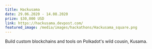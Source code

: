 ```yaml
---
title: Hackusama
date: 29.06.2020 - 14.08.2020
prize: $30,000 USD
link: https://hackusama.devpost.com/
featured_image: /media/images/hackathons/Hackusama_square.png
---
```


Build custom blockchains and tools on Polkadot's wild cousin, Kusama.

